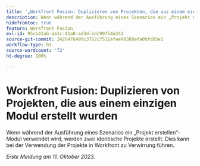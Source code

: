 ```yaml
---
title: '„Workfront Fusion: Duplizieren von Projekten, die aus einem einzigen Modul erstellt wurden“'
description: Wenn während der Ausführung eines Szenarios ein „Projekt erstellen“-Modul verwendet wird, werden zwei identische Projekte erstellt. Dies kann bei der Verwendung der Projekte in Workfront zu Verwirrung führen.
hidefromtoc: true
feature: Workfront Fusion
exl-id: 95cb41ab-aa1c-41a8-ad3d-bdc99f54e241
source-git-commit: 2426476490c3762c7511afee99380afa0bfd85e3
workflow-type: ht
source-wordcount: '72'
ht-degree: 100%

---
```


# Workfront Fusion: Duplizieren von Projekten, die aus einem einzigen Modul erstellt wurden

<!--Fusion, WF TOCs-->

Wenn während der Ausführung eines Szenarios ein „Projekt erstellen“-Modul verwendet wird, werden zwei identische Projekte erstellt. Dies kann bei der Verwendung der Projekte in Workfront zu Verwirrung führen.

_Erste Meldung am 11. Oktober 2023._
